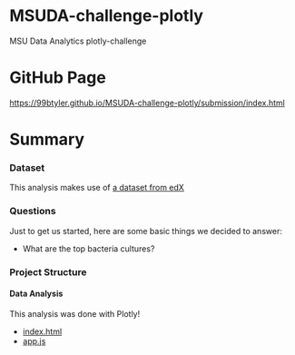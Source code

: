 # MSUDA-challenge-plotly
MSU Data Analytics plotly-challenge

# GitHub Page
https://99btyler.github.io/MSUDA-challenge-plotly/submission/index.html

# Summary
### Dataset
This analysis makes use of [a dataset from edX](https://static.bc-edx.com/)
### Questions
Just to get us started, here are some basic things we decided to answer:
* What are the top bacteria cultures?
### Project Structure
#### Data Analysis
This analysis was done with Plotly!
* [index.html](submission/index.html)
* [app.js](submission/app.js)
